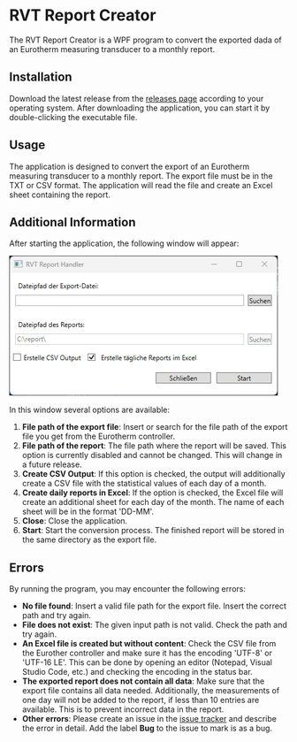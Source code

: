 # RVT Report Creator

The RVT Report Creator is a WPF program to convert the exported dada of an Eurotherm measuring transducer to a monthly report.


## Installation

Download the latest release from the [releases page](https://github.com/reiterpeter404/rvt-report-creator/releases/) according to your operating system.
After downloading the application, you can start it by double-clicking the executable file.

## Usage

The application is designed to convert the export of an Eurotherm measuring transducer to a monthly report. The export file must be in the TXT or CSV format. The application will read the file and create an Excel sheet containing the report.

## Additional Information

After starting the application, the following window will appear:

![Main Window](img/program.png)

In this window several options are available:

1. **File path of the export file**: Insert or search for the file path of the export file you get from the Eurotherm controller.
2. **File path of the report**: The file path where the report will be saved. This option is currently disabled and cannot be changed. This will change in a future release.
3. **Create CSV Output**: If this option is checked, the output will additionally create a CSV file with the statistical values of each day of a month.
4. **Create daily reports in Excel**: If the option is checked, the Excel file will create an additional sheet for each day of the month. The name of each sheet will be in the format 'DD-MM'.
5. **Close**: Close the application.
6. **Start**: Start the conversion process. The finished report will be stored in the same directory as the export file.

## Errors

By running the program, you may encounter the following errors:

* **No file found**: Insert a valid file path for the export file. Insert the correct path and try again.
* **File does not exist**: The given input path is not valid. Check the path and try again.
* **An Excel file is created but without content**: Check the CSV file from the Eurother controller and make sure it has the encoding 'UTF-8' or 'UTF-16 LE'. This can be done by opening an editor (Notepad, Visual Studio Code, etc.) and checking the encoding in the status bar.
* **The exported report does not contain all data**: Make sure that the export file contains all data needed. Additionally, the measurements of one day will not be added to the report, if less than 10 entries are available. This is to prevent incorrect data in the report.
* **Other errors**: Please create an issue in the [issue tracker](https://github.com/reiterpeter404/rvt-report-creator/issues) and describe the error in detail. Add the label **Bug** to the issue to mark is as a bug.
